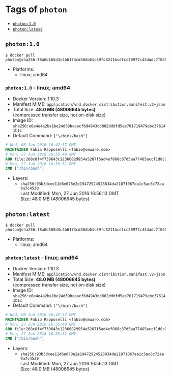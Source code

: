 <!-- THIS FILE IS GENERATED VIA '.template-helpers/generate-tag-details.pl' -->

# Tags of `photon`

-	[`photon:1.0`](#photon10)
-	[`photon:latest`](#photonlatest)

## `photon:1.0`

```console
$ docker pull photon@sha256:f8a0d165d3c4b6173cd40db61c59fc8211bcdfcc20972c44dadc7f0454d442a6
```

-	Platforms:
	-	linux; amd64

### `photon:1.0` - linux; amd64

-	Docker Version: 1.10.3
-	Manifest MIME: `application/vnd.docker.distribution.manifest.v2+json`
-	Total Size: **48.0 MB (48006645 bytes)**  
	(compressed transfer size, not on-disk size)
-	Image ID: `sha256:e6e4e4a2ba1be24d39bcaacf6d4943dd002dddfd5ee701719479ebc376141b1c`
-	Default Command: `["\/bin\/bash"]`

```dockerfile
# Wed, 08 Jun 2016 16:42:57 GMT
MAINTAINER Fabio Rapposelli <fabio@vmware.com>
# Mon, 27 Jun 2016 16:55:48 GMT
ADD file:268c8f4f739643c12366829954a5287f5ad4ef868c87d5aa77485accf1d8c214 in /
# Mon, 27 Jun 2016 16:55:51 GMT
CMD ["/bin/bash"]
```

-	Layers:
	-	`sha256:93b3dcee11d6e078e2e19472924528834da21071067ea1c5ac6c72aa9a7c4530`  
		Last Modified: Mon, 27 Jun 2016 16:56:13 GMT  
		Size: 48.0 MB (48006645 bytes)

## `photon:latest`

```console
$ docker pull photon@sha256:f8a0d165d3c4b6173cd40db61c59fc8211bcdfcc20972c44dadc7f0454d442a6
```

-	Platforms:
	-	linux; amd64

### `photon:latest` - linux; amd64

-	Docker Version: 1.10.3
-	Manifest MIME: `application/vnd.docker.distribution.manifest.v2+json`
-	Total Size: **48.0 MB (48006645 bytes)**  
	(compressed transfer size, not on-disk size)
-	Image ID: `sha256:e6e4e4a2ba1be24d39bcaacf6d4943dd002dddfd5ee701719479ebc376141b1c`
-	Default Command: `["\/bin\/bash"]`

```dockerfile
# Wed, 08 Jun 2016 16:42:57 GMT
MAINTAINER Fabio Rapposelli <fabio@vmware.com>
# Mon, 27 Jun 2016 16:55:48 GMT
ADD file:268c8f4f739643c12366829954a5287f5ad4ef868c87d5aa77485accf1d8c214 in /
# Mon, 27 Jun 2016 16:55:51 GMT
CMD ["/bin/bash"]
```

-	Layers:
	-	`sha256:93b3dcee11d6e078e2e19472924528834da21071067ea1c5ac6c72aa9a7c4530`  
		Last Modified: Mon, 27 Jun 2016 16:56:13 GMT  
		Size: 48.0 MB (48006645 bytes)
